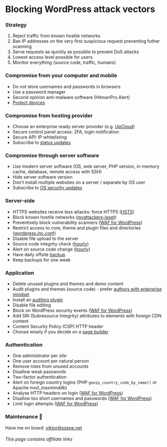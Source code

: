# Blocking WordPress attack vectors

### Strategy

1. Reject traffic from known hostile networks
1. Ban IP addresses on the very first suspicious request preventing futher scanning
1. Serve requests as quickly as possible to prevent DoS attacks
1. Lowest access level possible for users
1. Monitor everything (source code, traffic, humans)

### Compromise from your computer and mobile

- Do not store usernames and passwords in browsers
- Use a password manager
- Second opinion anti-malware software (HitmanPro.Alert)
- [Protect devices](/Onboarding.md#cyber-security)

### Compromise from hosting provider

- Choose an enterprise ready server provider (e.g. [UpCloud](https://www.upcloud.com/register/?promo=U29Q8S))
- Secure control panel access: 2FA, login notification
- Secure API: IP whitelisting
- Subscribe to [status updates](https://status.upcloud.com/)

### Compromise through server software

- Use modern server software (OS, web server, PHP version, in-memory cache, database, remote access with SSH)
- Hide server software version
- Don't install multiple websites on a server / separate by OS user
- Subscribe to [OS security updates](https://www.debian.org/security/)

### Server-side

- HTTPS websites receive less attacks: force HTTPS ([HSTS](https://developer.mozilla.org/en-US/docs/Web/HTTP/Headers/Strict-Transport-Security))
- Block known hostile networks ([myattackers-ipset](/security/myattackers-ipsets))
- Preventively block vulnerability scanners ([WAF for WordPress](https://github.com/szepeviktor/waf4wordpress))
- Restrict access to core, theme and plugin files and directories ([wordpress.inc.conf](/webserver/apache-conf-available/wordpress.inc.conf))
- Disable file upload to the server
- Source code integrity check ([hourly](/monitoring/tripwire-fake.sh))
- Alert on source code change ([hourly](/monitoring/siteprotection.sh))
- Have daily offsite [backup](/backup)
- Keep backups for one week

### Application

- Delete unused plugins and themes and demo content
- Audit plugins and themes (source code) -
  prefer [authors with enterprise mindset](/webserver/WordPress.md#plugin-authors-with-enterprise-mindset)
- Install an [auditing plugin](https://wordpress.org/plugins/wp-user-activity/)
- Disable file editing
- Block on WordPress security events ([WAF for WordPress](https://github.com/szepeviktor/waf4wordpress))
- Add SRI (Subresource Integrity) attributes to elements with foreign CDN content
- Content Security Policy (CSP) HTTP header
- Choose wisely if you decide on a [page builder](https://www.wpbeaverbuilder.com/?fla=2082)

### Authentication

- One administrator per site
- One user account per natural person
- Remove roles from unused accounts
- Disallow weak passwords
- Two-factor authentication
- Alert on foreign country logins (PHP `geoip_country_code_by_name()` or Apache mod_maxminddb)
- Analyse HTTP headers on login ([WAF for WordPress](https://github.com/szepeviktor/waf4wordpress))
- Disallow too short usernames and passwords ([WAF for WordPress](https://github.com/szepeviktor/waf4wordpress))
- Limit login attempts ([WAF for WordPress](https://github.com/szepeviktor/waf4wordpress))

### Maintenance :wrench:

Have me on board: viktor@szepe.net

###### This page contains affiliate links
